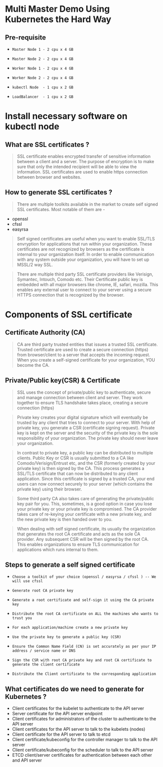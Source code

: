 # Multi Master Demo Using Kubernetes the Hard Way 

##  Pre-requisite 

*     Master Node 1 - 2 cpu x 4 GB 
*     Master Node 2 - 2 cpu x 4 GB 
*     Worker Node 1 - 2 cpu x 4 GB 
*     Worker Node 2 - 2 cpu x 4 GB 
*     kubectl Node  - 1 cpu x 2 GB 
*     LoadBalancer  - 1 cpu x 2 GB


# Install necessary software on kubectl node

##  What are SSL certificates ?

> SSL certificate enables encrypted transfer of sensitive information between a client and a server. The purpose of encryption is to make sure that only the intended recipient will be able to view the information. SSL certificates are used to enable https connection between browser and websites.

##  How to generate SSL certificates ?

> There are multiple toolkits available in the market to create self signed SSL certificates. Most notable of them are - 

*  openssl
*  cfssl
*  easyrsa 

> Self signed certificates are useful when you want to enable SSL/TLS envryption for applications that run within your organization. These certificates are not recognized by browsers as the certificate is internal to your organization itself. In order to enable communication with any system outside your organization, you will have to set up MSSL/2 way SSL. 

> There are multiple third party SSL certificate providers like Verisign, Symantec, Intouch, Comodo etc. Their Certificate public key is embedded with all major browsers like chrome, IE, safari, mozilla. This enables any external user to connect to your server using a secure HTTPS connection that is recognized by the browser.  

#  Components of SSL certificate 

##  Certificate Authority (CA)

> CA are third party trusted entities that issues a trusted SSL certificate. Trusted certificate are used to create a secure connection (https) from browser/client to a server that accepts the incoming request. When you create a self-signed certificate for your organization, YOU become the CA. 

##  Private/Public key(CSR) & Certificate

> SSL uses the concept of private/public key to authenticate, secure and manage connection between client and server. They work together to ensure TLS handshake takes place, creating a secure connection (https)

> Private key creates your digital signature which will eventually be trusted by any client that tries to connect to your server. With help of private key, you generate a CSR (certificate signing request). Private key is kept on the server and the security of the private key is the sole responsibility of your organization. The private key should never leave your organization. 

> In contrast to private key, a public key can be distributed to multiple clients. Public Key or CSR is usually submitted to a CA like Comodo/Verisign/Entrust etc, and the CSR (formerly created by your private key) is then signed by the CA. This process generates a SSL/TLS certificate that can now be distributed to any client application. Since this certificate is signed by a trusted CA, your end users can now connect securely to your server (which contains the private key) using their browser. 

> Some third party CA also takes care of generating the private/public key pair for you. This, sometimes, is a good option in case you lose your private key or your private key is compromised. The CA provider takes care of re-keying your certificate with a new private key, and the new private key is then handed over to you. 

> When dealing with self signed certificate, its usually the organization that generates the root CA certificate and acts as the sole CA provider. Any subsequent CSR will be then signed by the root CA. This enables organizations to ensure TLS communication for applications which runs internal to them. 

##  Steps to generate a self signed certificate 

*     Choose a toolkit of your choice (openssl / easyrsa / cfssl ) -- We will use cfssl 
*     Generate root CA private key 
*     Generate a root certificate and self-sign it using the CA private key 
*     Distribute the root CA certificate on ALL the machines who wants to trust you
*     For each application/machine create a new private key 
*     Use the private key to generate a public key (CSR)
*     Ensure the Common Name Field (CN) is set accurately as per your IP address / service name or DNS
*     Sign the CSR with root CA private key and root CA certificate to generate the client certificate
*     Distribute the Client certificate to the corresponding application 

##  What certificates do we need to generate for Kubernetes ?

*   Client certificates for the kubelet to authenticate to the API server
*   Server certificate for the API server endpoint
*   Client certificates for administrators of the cluster to authenticate to the API server
*   Client certificates for the API server to talk to the kubelets (nodes)
*   Client certificate for the API server to talk to etcd
*   Client certificate/kubeconfig for the controller manager to talk to the API server
*   Client certificate/kubeconfig for the scheduler to talk to the API server
*   ETCD client/server certificates for authentication between each other and API server



















